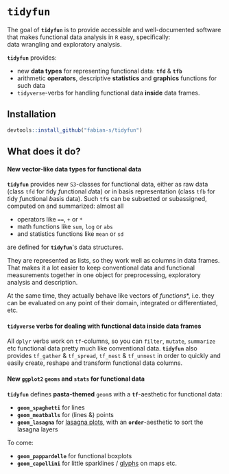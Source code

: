 # **`tidyfun`**

The goal of **`tidyfun`** is to provide accessible and well-documented software 
that makes functional data analysis in `R` easy, specifically:  
data wrangling and exploratory analysis.

**`tidyfun`** provides:  

- new **data types** for representing functional data: **`tfd`** & **`tfb`**
- arithmetic **operators**, descriptive **statistics** and **graphics** functions for such data
- `tidyverse`-verbs for handling functional data **inside** data frames.

## Installation

``` r
devtools::install_github("fabian-s/tidyfun")
```

## What does it do?

#### New vector-like data types for functional data

**`tidyfun`** provides new `S3`-classes for functional data, either as raw data (class `tfd` for *t*idy *f*unctional *d*ata) or in basis representation (class `tfb` for *t*idy *f*unctional *b*asis data). 
Such `tf`s can be subsetted or subassigned, computed on and summarized: almost all

- operators like `==`, `+` or `*`
- math functions like `sum`, `log` or `abs` 
- and statistics functions like `mean` or `sd`  

are defined for **`tidyfun`**'s data structures.

They are represented as lists, so they work well as columns in data frames. That makes it a lot easier to keep conventional data and functional measurements together in one object for preprocessing, exploratory analysis and description.

At the same time, they actually behave like vectors of *functions**, i.e. they can be evaluated on any point of their domain, integrated or differentiated, etc.

#### `tidyverse` verbs for dealing with functional data inside data frames

All `dplyr` verbs work on `tf`-columns, so you can `filter`, `mutate`, `summarize` etc
functional data pretty much like conventional data.
**`tidyfun`** also provides `tf_gather` & `tf_spread`, `tf_nest` & `tf_unnest`
in order to quickly and easily create, reshape and transform functional data columns.

#### New `ggplot2` `geoms` and `stats` for functional data

**`tidyfun`** defines **pasta-themed** `geom`s with a **`tf`**-aesthetic for functional data:

- **`geom_spaghetti`** for lines
- **`geom_meatballs`**  for (lines &) points
- **`geom_lasagna`** for [lasagna plots](https://asset.jmir.pub/assets/76aeec48564abf0e6f6da8e9cd06346d.png), with an **`order`**-aesthetic to sort the lasagna layers

To come:

- **`geom_pappardelle`** for functional boxplots
- **`geom_capellini`** for little sparklines / [glyphs](http://ggobi.github.io/ggally/#ggallyglyphs) on maps etc. 


